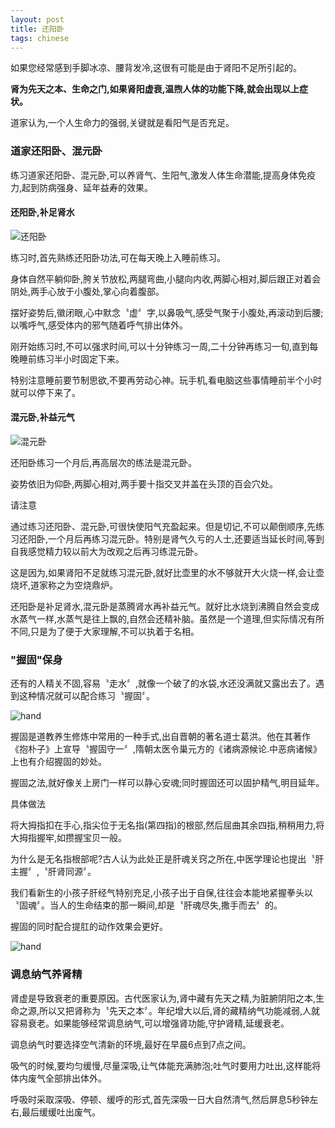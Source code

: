```yaml
---
layout: post
title: 还阳卧
tags: chinese
---
```


如果您经常感到手脚冰凉、腰背发冷,这很有可能是由于肾阳不足所引起的。

**肾为先天之本、生命之门,如果肾阳虚衰,温煦人体的功能下降,就会出现以上症状。**

道家认为,一个人生命力的强弱,关键就是看阳气是否充足。

<!--break-->

### 道家还阳卧、混元卧

练习道家还阳卧、混元卧,可以养肾气、生阳气,激发人体生命潜能,提高身体免疫力,起到防病强身、延年益寿的效果。

#### 还阳卧,补足肾水

![还阳卧](http://m1.ablwang.com/uploadfile/2015/0917/20150917044420985.jpg)

练习时,首先熟练还阳卧功法,可在每天晚上入睡前练习。

身体自然平躺仰卧,胯关节放松,两腿弯曲,小腿向内收,两脚心相对,脚后跟正对着会阴处,两手心放于小腹处,掌心向着腹部。

摆好姿势后,徽闭眼,心中默念〝虚〞字,以鼻吸气,感受气聚于小腹处,再滚动到后腰;以嘴呼气,感受体内的邪气随着呼气排出体外。

刚开始练习时,不可以强求时间,可以十分钟练习一周,二十分钟再练习一旬,直到每晚睡前练习半小时固定下来。

特别注意睡前要节制思欲,不要再劳动心神。玩手机,看电脑这些事情睡前半个小时就可以停下来了。

#### 混元卧,补益元气

![混元卧](http://m1.ablwang.com/uploadfile/2015/0917/20150917044420979.jpg)

还阳卧练习一个月后,再高层次的练法是混元卧。

姿势依旧为仰卧,两脚心相对,两手要十指交叉并盖在头顶的百会穴处。

请注意

通过练习还阳卧、混元卧,可很快使阳气充盈起来。但是切记,不可以颠倒顺序,先练习还阳卧,一个月后再练习混元卧。特别是肾气久亏的人士,还要适当延长时间,等到自我感觉精力较以前大为改观之后再习练混元卧。

这是因为,如果肾阳不足就练习混元卧,就好比壶里的水不够就开大火烧一样,会让壶烧坏,道家称之为空烧鼎炉。

还阳卧是补足肾水,混元卧是蒸腾肾水再补益元气。就好比水烧到沸腾自然会变成水蒸气一样,水蒸气是往上飘的,自然会还精补脑。虽然是一个道理,但实际情况有所不同,只是为了便于大家理解,不可以执着于名相。

### "握固"保身

还有的人精关不固,容易〝走水〞,就像一个破了的水袋,水还没满就又露出去了。遇到这种情况就可以配合练习〝握固〞。

![hand](http://m1.ablwang.com/uploadfile/2015/0917/20150917044420858.jpg)

握固是道教养生修炼中常用的一种手式,出自晋朝的著名道士葛洪。他在其著作《抱朴子》上宣导〝握固守一〞,隋朝太医令巢元方的《诸病源候论.中恶病诸候》上也有介绍握固的妙处。

握固之法,就好像关上房门一样可以静心安魂;同时握固还可以固护精气,明目延年。

具体做法

将大拇指扣在手心,指尖位于无名指(第四指)的根部,然后屈曲其余四指,稍稍用力,将大拇指握牢,如攒握宝贝一般。

为什么是无名指根部呢?古人认为此处正是肝魂关窍之所在,中医学理论也提出〝肝主握〞,〝肝肾同源〞。

我们看新生的小孩子肝经气特别充足,小孩子出于自保,往往会本能地紧握拳头以〝固魂〞。当人的生命结束的那一瞬间,却是〝肝魂尽失,撒手而去〞的。

握固的同时配合提肛的动作效果会更好。

![hand](http://m1.ablwang.com/uploadfile/2015/0917/20150917044421694.jpg)

### 调息纳气养肾精

肾虚是导致衰老的重要原因。古代医家认为,肾中藏有先天之精,为脏腑阴阳之本,生命之源,所以又把肾称为〝先天之本〞。年纪增大以后,肾的藏精纳气功能减弱,人就容易衰老。如果能够经常调息纳气,可以增强肾功能,守护肾精,延缓衰老。

调息纳气时要选择空气清新的环境,最好在早晨6点到7点之间。

吸气的时候,要均匀缓慢,尽量深吸,让气体能充满肺泡;吐气时要用力吐出,这样能将体内废气全部排出体外。

呼吸时采取深吸、停顿、缓呼的形式,首先深吸一日大自然清气,然后屏息5秒钟左右,最后缓缓吐出废气。
